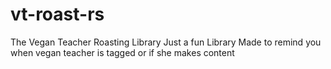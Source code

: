 # vt-roast-rs
The Vegan Teacher Roasting Library
Just a fun Library Made to remind you when vegan teacher is tagged or if she makes content
